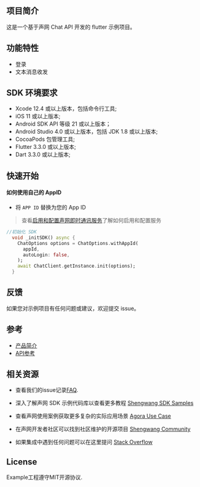 
## 项目简介

这是一个基于声网 Chat API 开发的 flutter 示例项目。

## 功能特性

- 登录
- 文本消息收发


## SDK 环境要求

- Xcode 12.4 或以上版本，包括命令行工具;
- iOS 11 或以上版本;
- Android SDK API 等级 21 或以上版本；
- Android Studio 4.0 或以上版本，包括 JDK 1.8 或以上版本;
- CocoaPods 包管理工具;
- Flutter 3.3.0 或以上版本;
- Dart 3.3.0 或以上版本;

## 快速开始

#### 如何使用自己的 AppID

- 将 `APP ID` 替换为您的 App ID

> 查看[启用和配置声网即时通讯服务](https://im.shengwang.cn/docs/sdk/flutter/enable_im.html)了解如何启用和配置服务

```dart
//初始化 SDK
  void _initSDK() async {
    ChatOptions options = ChatOptions.withAppId(
      appId,
      autoLogin: false,
    );
    await ChatClient.getInstance.init(options);
  }

```

## 反馈

如果您对示例项目有任何问题或建议，欢迎提交 issue。

## 参考

- [产品简介](https://im.shengwang.cn/docs/sdk/flutter/document_index.html)
- [API参考](https://im.shengwang.cn/sdkdocs/chat1.x/flutter/)

## 相关资源

- 查看我们的issue记录[FAQ](https://doc.shengwang.cn/faq/list).

- 深入了解声网 SDK 示例代码库以查看更多教程 [Shengwang SDK Samples](https://github.com/Shengwang-Lab)

- 查看声网使用案例获取更多复杂的实际应用场景 [Agora Use Case](https://github.com/AgoraIO-usecase)

- 在声网开发者社区可以找到社区维护的开源项目 [Shengwang Community](https://github.com/Shengwang-Lab)

- 如果集成中遇到任何问题可以在这里提问 [Stack Overflow](https://stackoverflow.com/questions/tagged/agora.io)

## License

Example工程遵守MIT开源协议.
